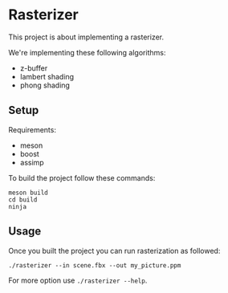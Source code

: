 # Rasterizer

This project is about implementing a rasterizer.

We're implementing these following algorithms:

* z-buffer
* lambert shading
* phong shading

## Setup

Requirements:

* meson
* boost
* assimp

To build the project follow these commands:

```
meson build
cd build
ninja
```

## Usage

Once you built the project you can run rasterization as followed:

```
./rasterizer --in scene.fbx --out my_picture.ppm
```

For more option use `./rasterizer --help`.
